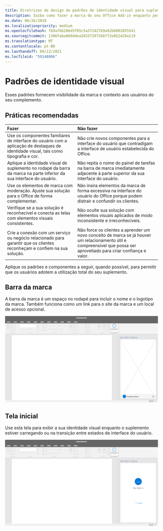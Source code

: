 ```yaml
---
title: Diretrizes de design de padrões de identidade visual para suplementos do Office
description: Saiba como fazer a marca do seu Office Add-in enquanto permanece compatível com o design visual do Office.
ms.date: 06/26/2018
ms.localizationpriority: medium
ms.openlocfilehash: fb9a7bb186d5f65c5a372427b9a02bb002855541
ms.sourcegitcommit: 1306faba8694dea203373972b6ff2e852429a119
ms.translationtype: MT
ms.contentlocale: pt-BR
ms.lasthandoff: 09/12/2021
ms.locfileid: "59148806"
---
```

# <a name="branding-patterns"></a>Padrões de identidade visual

Esses padrões fornecem visibilidade da marca e contexto aos usuários do seu complemento.

## <a name="best-practices"></a>Práticas recomendadas

|Fazer |Não fazer|
|:---- |:----|
| Use os componentes familiares de interface do usuário com a aplicação de destaques de identidade visual, tais como tipografia e cor. | Não crie novos componentes para a interface do usuário que contradigam a interface de usuário estabelecida do Office. |
| Aplique a identidade visual de suplemento no rodapé da barra da marca na parte inferior da sua interface do usuário. | Não repita o nome do painel de tarefas na barra de marca imediatamente adjacente à parte superior da sua interface do usuário. |
| Use os elementos de marca com moderação. Ajuste sua solução para o Office de forma complementar. | Não insira elementos da marca de forma excessiva na interface do usuário do Office porque podem distrair e confundir os clientes. |
| Verifique se a sua solução é reconhecível e conecta as telas com elementos visuais consistentes. | Não oculte sua solução com elementos visuais aplicados de modo inconsistente e irreconhecíveis. |
| Crie a conexão com um serviço ou negócio relacionado para garantir que os clientes reconheçam e confiem na sua solução. | Não force os clientes a aprender um novo conceito de marca se já houver um relacionamento útil e compreensível que possa ser aproveitado para criar confiança e valor. |

Aplique os padrões e componentes a seguir, quando possível, para permitir que os usuários adotem a utilização total do seu suplemento.

## <a name="brand-bar"></a>Barra da marca

A barra da marca é um espaço no rodapé para incluir o nome e o logotipo da marca. Também funciona como um link para o site da marca e um local de acesso opcional.

![Barra de marcas exibida em um painel de tarefas de um Office de área de trabalho.](../images/add-in-brand-bar.png)

## <a name="splash-screen"></a>Tela inicial

Use esta tela para exibir a sua identidade visual enquanto o suplemento estiver carregando ou na transição entre estados de interface do usuário.

![Tela inicial da marca exibida em um painel de tarefas de um Office de área de trabalho.](../images/add-in-splash-screen.png)
